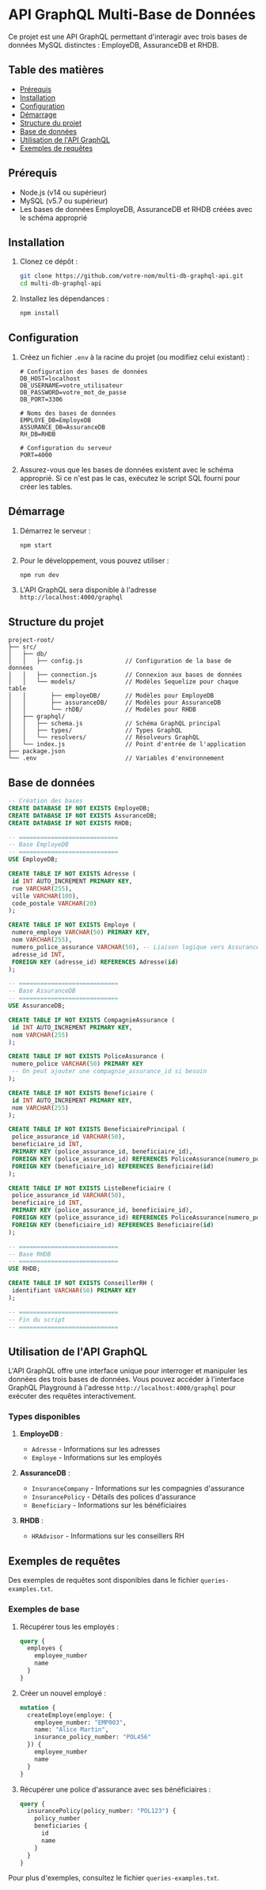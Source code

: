 # API GraphQL Multi-Base de Données

Ce projet est une API GraphQL permettant d'interagir avec trois bases de données MySQL distinctes : EmployeDB, AssuranceDB et RHDB.

## Table des matières

- [Prérequis](#prérequis)
- [Installation](#installation)
- [Configuration](#configuration)
- [Démarrage](#démarrage)
- [Structure du projet](#structure-du-projet)
- [Base de données](#base-de-données)
- [Utilisation de l'API GraphQL](#utilisation-de-lapi-graphql)
- [Exemples de requêtes](#exemples-de-requêtes)

## Prérequis

- Node.js (v14 ou supérieur)
- MySQL (v5.7 ou supérieur)
- Les bases de données EmployeDB, AssuranceDB et RHDB créées avec le schéma approprié

## Installation

1. Clonez ce dépôt :
   ```bash
   git clone https://github.com/votre-nom/multi-db-graphql-api.git
   cd multi-db-graphql-api
   ```

2. Installez les dépendances :
   ```bash
   npm install
   ```

## Configuration

1. Créez un fichier `.env` à la racine du projet (ou modifiez celui existant) :
   ```
   # Configuration des bases de données
   DB_HOST=localhost
   DB_USERNAME=votre_utilisateur
   DB_PASSWORD=votre_mot_de_passe
   DB_PORT=3306

   # Noms des bases de données
   EMPLOYE_DB=EmployeDB
   ASSURANCE_DB=AssuranceDB
   RH_DB=RHDB

   # Configuration du serveur
   PORT=4000
   ```

2. Assurez-vous que les bases de données existent avec le schéma approprié. Si ce n'est pas le cas, exécutez le script SQL fourni pour créer les tables.

## Démarrage

1. Démarrez le serveur :
   ```bash
   npm start
   ```

2. Pour le développement, vous pouvez utiliser :
   ```bash
   npm run dev
   ```

3. L'API GraphQL sera disponible à l'adresse `http://localhost:4000/graphql`

## Structure du projet

```
project-root/
├── src/
│   ├── db/
│   │   ├── config.js            // Configuration de la base de données
│   │   ├── connection.js        // Connexion aux bases de données
│   │   └── models/              // Modèles Sequelize pour chaque table
│   │       ├── employeDB/       // Modèles pour EmployeDB
│   │       ├── assuranceDB/     // Modèles pour AssuranceDB
│   │       └── rhDB/            // Modèles pour RHDB
│   ├── graphql/
│   │   ├── schema.js            // Schéma GraphQL principal
│   │   ├── types/               // Types GraphQL
│   │   └── resolvers/           // Résolveurs GraphQL
│   └── index.js                 // Point d'entrée de l'application
├── package.json
└── .env                         // Variables d'environnement
```

## Base de données

   ```sql
   -- Création des bases
CREATE DATABASE IF NOT EXISTS EmployeDB;
CREATE DATABASE IF NOT EXISTS AssuranceDB;
CREATE DATABASE IF NOT EXISTS RHDB;

-- ============================
-- Base EmployeDB
-- ============================
USE EmployeDB;

CREATE TABLE IF NOT EXISTS Adresse (
    id INT AUTO_INCREMENT PRIMARY KEY,
    rue VARCHAR(255),
    ville VARCHAR(100),
    code_postale VARCHAR(20)
);

CREATE TABLE IF NOT EXISTS Employe (
    numero_employe VARCHAR(50) PRIMARY KEY,
    nom VARCHAR(255),
    numero_police_assurance VARCHAR(50), -- Liaison logique vers AssuranceDB.PoliceAssurance
    adresse_id INT,
    FOREIGN KEY (adresse_id) REFERENCES Adresse(id)
);

-- ============================
-- Base AssuranceDB
-- ============================
USE AssuranceDB;

CREATE TABLE IF NOT EXISTS CompagnieAssurance (
    id INT AUTO_INCREMENT PRIMARY KEY,
    nom VARCHAR(255)
);

CREATE TABLE IF NOT EXISTS PoliceAssurance (
    numero_police VARCHAR(50) PRIMARY KEY
    -- On peut ajouter une compagnie_assurance_id si besoin
);

CREATE TABLE IF NOT EXISTS Beneficiaire (
    id INT AUTO_INCREMENT PRIMARY KEY,
    nom VARCHAR(255)
);

CREATE TABLE IF NOT EXISTS BeneficiairePrincipal (
    police_assurance_id VARCHAR(50),
    beneficiaire_id INT,
    PRIMARY KEY (police_assurance_id, beneficiaire_id),
    FOREIGN KEY (police_assurance_id) REFERENCES PoliceAssurance(numero_police),
    FOREIGN KEY (beneficiaire_id) REFERENCES Beneficiaire(id)
);

CREATE TABLE IF NOT EXISTS ListeBeneficiaire (
    police_assurance_id VARCHAR(50),
    beneficiaire_id INT,
    PRIMARY KEY (police_assurance_id, beneficiaire_id),
    FOREIGN KEY (police_assurance_id) REFERENCES PoliceAssurance(numero_police),
    FOREIGN KEY (beneficiaire_id) REFERENCES Beneficiaire(id)
);

-- ============================
-- Base RHDB
-- ============================
USE RHDB;

CREATE TABLE IF NOT EXISTS ConseillerRH (
    identifiant VARCHAR(50) PRIMARY KEY
);

-- ============================
-- Fin du script
-- ============================
   ```

## Utilisation de l'API GraphQL

L'API GraphQL offre une interface unique pour interroger et manipuler les données des trois bases de données. Vous pouvez accéder à l'interface GraphQL Playground à l'adresse `http://localhost:4000/graphql` pour exécuter des requêtes interactivement.

### Types disponibles

1. **EmployeDB** :
   - `Adresse` - Informations sur les adresses
   - `Employe` - Informations sur les employés

2. **AssuranceDB** :
   - `InsuranceCompany` - Informations sur les compagnies d'assurance
   - `InsurancePolicy` - Détails des polices d'assurance
   - `Beneficiary` - Informations sur les bénéficiaires

3. **RHDB** :
   - `HRAdvisor` - Informations sur les conseillers RH

## Exemples de requêtes

Des exemples de requêtes sont disponibles dans le fichier `queries-examples.txt`.

### Exemples de base

1. Récupérer tous les employés :
   ```graphql
   query {
     employes {
       employee_number
       name
     }
   }
   ```

2. Créer un nouvel employé :
   ```graphql
   mutation {
     createEmploye(employe: {
       employee_number: "EMP003",
       name: "Alice Martin",
       insurance_policy_number: "POL456"
     }) {
       employee_number
       name
     }
   }
   ```

3. Récupérer une police d'assurance avec ses bénéficiaires :
   ```graphql
   query {
     insurancePolicy(policy_number: "POL123") {
       policy_number
       beneficiaries {
         id
         name
       }
     }
   }
   ```

Pour plus d'exemples, consultez le fichier `queries-examples.txt`.
